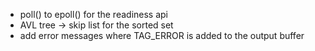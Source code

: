- poll() to epoll() for the readiness api
- AVL tree -> skip list for the sorted set
- add error messages where TAG_ERROR is added to the output buffer